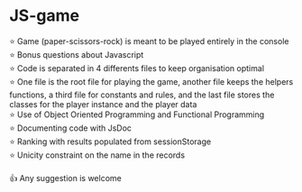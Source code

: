 # JS-game
⭐️ Game (paper-scissors-rock) is meant to be played entirely in the console</br>
⭐️ Bonus questions about Javascript</br>
⭐️ Code is separated in 4 differents files to keep organisation optimal</br>
⭐️ One file is the root file for playing the game, another file keeps the helpers functions, a third file for constants and rules, and the last file stores the classes for the player instance and the player data</br>
⭐️ Use of Object Oriented Programming and Functional Programming</br>
⭐️ Documenting code with JsDoc</br>
⭐️ Ranking with results populated from sessionStorage</br>
⭐️ Unicity constraint on the name in the records</br></br>
👍 Any suggestion is welcome</br>
